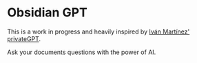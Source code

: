 # Obsidian GPT

This is a work in progress and heavily inspired by [Iván Martínez' privateGPT](https://github.com/imartinez/privateGPT).

Ask your documents questions with the power of AI.